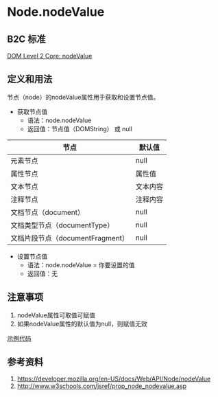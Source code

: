 # Node.nodeValue

## B2C 标准
[DOM Level 2 Core: nodeValue](https://www.w3.org/TR/DOM-Level-2-Core/core.html#ID-F68D080)

## 定义和用法
节点（node）的nodeValue属性用于获取和设置节点值。

- 获取节点值
    - 语法：node.nodeValue
    - 返回值：节点值（DOMString） 或 null
    
节点 | 默认值
--- | ---
元素节点 | null
属性节点 | 属性值
文本节点 | 文本内容
注释节点 | 注释内容
文档节点（document） | null
文档类型节点（documentType） | null
文档片段节点（documentFragment） | null

- 设置节点值
    - 语法：node.nodeValue = 你要设置的值
    - 返回值：无

## 注意事项
1. nodeValue属性可取值可赋值
2. 如果nodeValue属性的默认值为null，则赋值无效

[示例代码](./nodeValue.html)

## 参考资料
1. https://developer.mozilla.org/en-US/docs/Web/API/Node/nodeValue
2. http://www.w3schools.com/jsref/prop_node_nodevalue.asp
